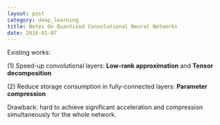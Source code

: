 ```yaml
---
layout: post
category: deep_learning
title: Notes On Quantized Convolutional Neural Networks
date: 2016-01-07
---
```


Existing works:

(1) Speed-up convolutional layers: **Low-rank approximation** and **Tensor decomposition**

(2) Reduce storage consumption in fully-connected layers: **Parameter compression**

Drawback: hard to achieve significant acceleration and compression simultaneously for the whole network.